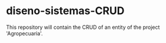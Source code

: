 # diseno-sistemas-CRUD
This repository will contain the CRUD of an entity of the project 'Agropecuaria'.
